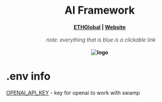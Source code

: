 <h1 align="center">
  AI Framework
</h1>

<h4 align="center">
  <a href="">ETHGlobal</a> | <a href="">Website</a>
  <br><br>
  &nbsp;
  <span style="font-weight: 300; font-style: italic;">note: everything that is blue is a clickable link</span>
<br><br>
  <img src="assets/logo.jpeg" alt="logo">
</h4>

<h1>.env info</h1>

[OPENAI_API_KEY](https://github.com/JulioMCruz/Aurum/blob/85d6ea4fbbf264d2b47d59f663f7b9e6b60ff7af/AiFramework/api.py#L12) - key for openai to work with swamp
